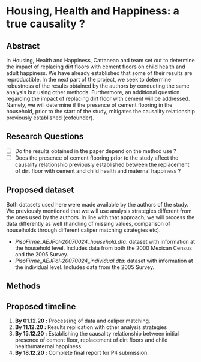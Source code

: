 # **Housing, Health and Happiness: a true causality ?**

## Abstract
In Housing, Health and Happiness, Cattaneao and team set out to determine the impact of replacing dirt floors with cement floors on child health and adult happiness. We have already established that some of their results are reproductible. In the next part of the project, we seek to determine robustness of the results obtained by the authors by conducting the same analysis but using other methods. Furthermore, an additional question regarding the impact of replacing dirt floor with cement will be addressed. Namely, we will determine if the presence of cement flooring in the household, prior to the start of the study, mitigates the causality relationship previously established (cofounder).  

## Research Questions
- [ ] Do the results obtained in the paper depend on the method use ? 
- [ ] Does the presence of cement flooring prior to the study affect the causality relationshio previously established between the replacement of dirt floor with cement and child health and maternal happiness ? 

## Proposed dataset
Both datasets used here were made available by the authors of the study. We previously mentioned that we will use analysis strategies different from the ones used by the authors. In line with that approach, we will process the data differently as well (handling of missing values, comparison of houselholds through different caliper matching strategies etc). 
- *PisoFirme_AEJPol-20070024_household.dta*: dataset with information at the household level. Includes data from both the 2000 Mexican Census and the 2005 Survey. 
- *PisoFirme_AEJPol-20070024_individual.dta*: dataset with information at the individual level. Includes data from the 2005 Survey.

## Methods

## Proposed timeline
1. **By 01.12.20 :** Processing of data and caliper matching. 
2. **By 11.12.20 :** Results replication with other analysis strategies 
3. **By 15.12.20 :** Establishing the causality relationship between initial presence of cement floor, replacement of dirt floors and child health/maternal happiness. 
4. **By 18.12.20 :** Complete final report for P4 submission.

